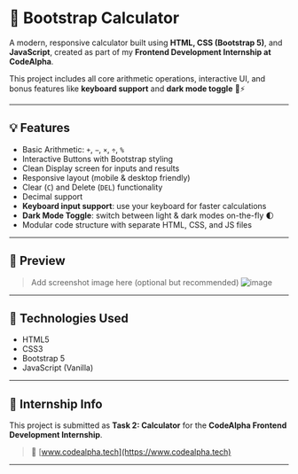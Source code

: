 # 🔢 Bootstrap Calculator

A modern, responsive calculator built using **HTML, CSS (Bootstrap 5)**, and **JavaScript**, created as part of my **Frontend Development Internship at CodeAlpha**.

This project includes all core arithmetic operations, interactive UI, and bonus features like **keyboard support** and **dark mode toggle** 🌙⚡

---

## 💡 Features

- Basic Arithmetic: `+`, `−`, `×`, `÷`, `%`
- Interactive Buttons with Bootstrap styling
- Clean Display screen for inputs and results
- Responsive layout (mobile & desktop friendly)
- Clear (`C`) and Delete (`DEL`) functionality
- Decimal support
- **Keyboard input support**: use your keyboard for faster calculations
- **Dark Mode Toggle**: switch between light & dark modes on-the-fly 🌓
- Modular code structure with separate HTML, CSS, and JS files

---

## 📸 Preview

> Add screenshot image here (optional but recommended)
> ![image](https://github.com/user-attachments/assets/b0533621-d728-4454-893e-1ebc423b6b78)


---

## 🧠 Technologies Used

- HTML5
- CSS3
- Bootstrap 5
- JavaScript (Vanilla)

---

## 🎯 Internship Info

This project is submitted as **Task 2: Calculator** for the **CodeAlpha Frontend Development Internship**.

> 🔗 [www.codealpha.tech](https://www.codealpha.tech)

---


